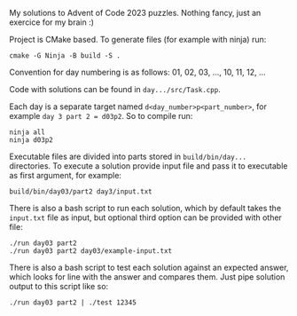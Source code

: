 My solutions to Advent of Code 2023 puzzles. Nothing fancy, just an exercice for my brain :)

Project is CMake based. To generate files (for example with ninja) run:
```
cmake -G Ninja -B build -S .
```

Convention for day numbering is as follows: 01, 02, 03, ..., 10, 11, 12, ...

Code with solutions can be found in `day.../src/Task.cpp`.

Each day is a separate target named `d<day_number>p<part_number>`, for example `day 3 part 2 = d03p2`.
So to compile run:
```
ninja all
ninja d03p2
```

Executable files are divided into parts stored in `build/bin/day...` directories.
To execute a solution provide input file and pass it to executable as first argument, for example:
```
build/bin/day03/part2 day3/input.txt
```

There is also a bash script to run each solution, which by default takes the `input.txt` file as input,
but optional third option can be provided with other file:
```
./run day03 part2
./run day03 part2 day03/example-input.txt
```

There is also a bash script to test each solution against an expected answer, which looks for line with the answer
and compares them.
Just pipe solution output to this script like so:
```
./run day03 part2 | ./test 12345
```
